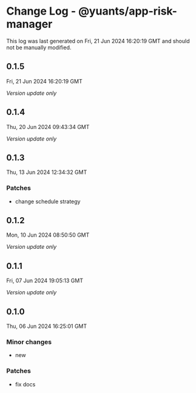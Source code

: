 # Change Log - @yuants/app-risk-manager

This log was last generated on Fri, 21 Jun 2024 16:20:19 GMT and should not be manually modified.

## 0.1.5
Fri, 21 Jun 2024 16:20:19 GMT

_Version update only_

## 0.1.4
Thu, 20 Jun 2024 09:43:34 GMT

_Version update only_

## 0.1.3
Thu, 13 Jun 2024 12:34:32 GMT

### Patches

- change schedule strategy

## 0.1.2
Mon, 10 Jun 2024 08:50:50 GMT

_Version update only_

## 0.1.1
Fri, 07 Jun 2024 19:05:13 GMT

_Version update only_

## 0.1.0
Thu, 06 Jun 2024 16:25:01 GMT

### Minor changes

- new

### Patches

- fix docs

